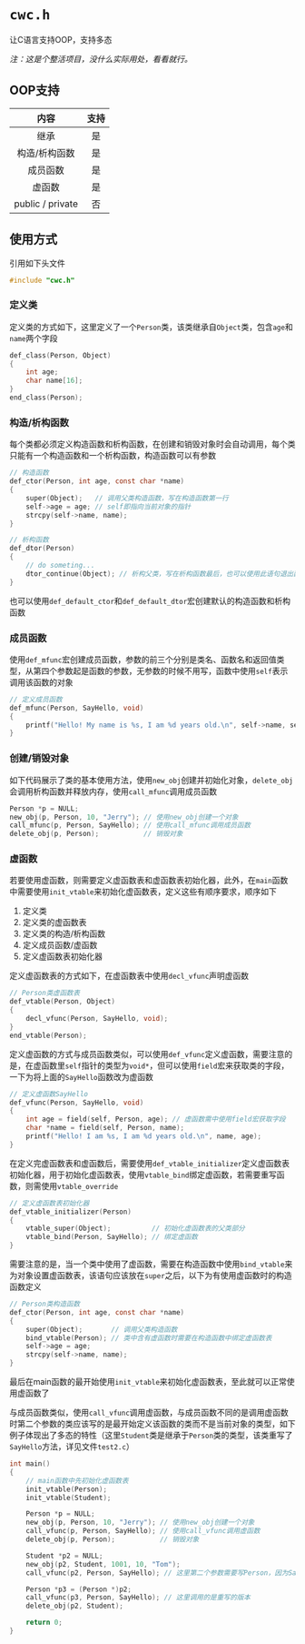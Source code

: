 # `cwc.h`

让C语言支持OOP，支持多态

*注：这是个整活项目，没什么实际用处，看看就行。*

## OOP支持

|       内容       | 支持  |
| :--------------: | :---: |
|       继承       |  是   |
|  构造/析构函数   |  是   |
|     成员函数     |  是   |
|      虚函数      |  是   |
| public / private |  否   |

## 使用方式

引用如下头文件

```c
#include "cwc.h"
```

### 定义类

定义类的方式如下，这里定义了一个`Person`类，该类继承自`Object`类，包含`age`和`name`两个字段

```c
def_class(Person, Object)
{
    int age;
    char name[16];
}
end_class(Person);
```

### 构造/析构函数

每个类都必须定义构造函数和析构函数，在创建和销毁对象时会自动调用，每个类只能有一个构造函数和一个析构函数，构造函数可以有参数

```c
// 构造函数
def_ctor(Person, int age, const char *name)
{
    super(Object);   // 调用父类构造函数，写在构造函数第一行
    self->age = age; // self即指向当前对象的指针
    strcpy(self->name, name);
}

// 析构函数
def_dtor(Person)
{
    // do someting...
    dtor_continue(Object); // 析构父类，写在析构函数最后，也可以使用此语句退出函数
}
```

也可以使用`def_default_ctor`和`def_default_dtor`宏创建默认的构造函数和析构函数

### 成员函数

使用`def_mfunc`宏创建成员函数，参数的前三个分别是类名、函数名和返回值类型，从第四个参数起是函数的参数，无参数的时候不用写，函数中使用`self`表示调用该函数的对象

```c
// 定义成员函数
def_mfunc(Person, SayHello, void)
{
    printf("Hello! My name is %s, I am %d years old.\n", self->name, self->age);
}
```

### 创建/销毁对象

如下代码展示了类的基本使用方法，使用`new_obj`创建并初始化对象，`delete_obj`会调用析构函数并释放内存，使用`call_mfunc`调用成员函数

```c
Person *p = NULL;
new_obj(p, Person, 10, "Jerry"); // 使用new_obj创建一个对象
call_mfunc(p, Person, SayHello); // 使用call_mfunc调用成员函数
delete_obj(p, Person);           // 销毁对象
```

### 虚函数

若要使用虚函数，则需要定义虚函数表和虚函数表初始化器，此外，在`main`函数中需要使用`init_vtable`来初始化虚函数表，定义这些有顺序要求，顺序如下

1. 定义类
2. 定义类的虚函数表
3. 定义类的构造/析构函数
4. 定义成员函数/虚函数
5. 定义虚函数表初始化器

定义虚函数表的方式如下，在虚函数表中使用`decl_vfunc`声明虚函数

```c
// Person类虚函数表
def_vtable(Person, Object)
{
    decl_vfunc(Person, SayHello, void);
}
end_vtable(Person);
```

定义虚函数的方式与成员函数类似，可以使用`def_vfunc`定义虚函数，需要注意的是，在虚函数里`self`指针的类型为`void*`，但可以使用`field`宏来获取类的字段，一下为将上面的`SayHello`函数改为虚函数

```c
// 定义虚函数SayHello
def_vfunc(Person, SayHello, void)
{
    int age = field(self, Person, age); // 虚函数需中使用field宏获取字段
    char *name = field(self, Person, name);
    printf("Hello! I am %s, I am %d years old.\n", name, age);
}
```

在定义完虚函数表和虚函数后，需要使用`def_vtable_initializer`定义虚函数表初始化器，用于初始化虚函数表，使用`vtable_bind`绑定虚函数，若需要重写函数，则需使用`vtable_override`

```c
// 定义虚函数表初始化器
def_vtable_initializer(Person)
{
    vtable_super(Object);          // 初始化虚函数表的父类部分
    vtable_bind(Person, SayHello); // 绑定虚函数
}
```

需要注意的是，当一个类中使用了虚函数，需要在构造函数中使用`bind_vtable`来为对象设置虚函数表，该语句应该放在`super`之后，以下为有使用虚函数时的构造函数定义

```c
// Person类构造函数
def_ctor(Person, int age, const char *name)
{
    super(Object);       // 调用父类构造函数
    bind_vtable(Person); // 类中含有虚函数时需要在构造函数中绑定虚函数表
    self->age = age;
    strcpy(self->name, name);
}
```

最后在main函数的最开始使用`init_vtable`来初始化虚函数表，至此就可以正常使用虚函数了

与成员函数类似，使用`call_vfunc`调用虚函数，与成员函数不同的是调用虚函数时第二个参数的类应该写的是最开始定义该函数的类而不是当前对象的类型，如下例子体现出了多态的特性（这里`Student`类是继承于`Person`类的类型，该类重写了`SayHello`方法，详见文件`test2.c`）

```c
int main()
{
    // main函数中先初始化虚函数表
    init_vtable(Person);
    init_vtable(Student);

    Person *p = NULL;
    new_obj(p, Person, 10, "Jerry"); // 使用new_obj创建一个对象
    call_vfunc(p, Person, SayHello); // 使用call_vfunc调用虚函数
    delete_obj(p, Person);           // 销毁对象

    Student *p2 = NULL;
    new_obj(p2, Student, 1001, 10, "Tom");
    call_vfunc(p2, Person, SayHello); // 这里第二个参数需要写Person，因为SayHello函数最先是在Person类中定义的

    Person *p3 = (Person *)p2;
    call_vfunc(p3, Person, SayHello); // 这里调用的是重写的版本
    delete_obj(p2, Student);

    return 0;
}
```

